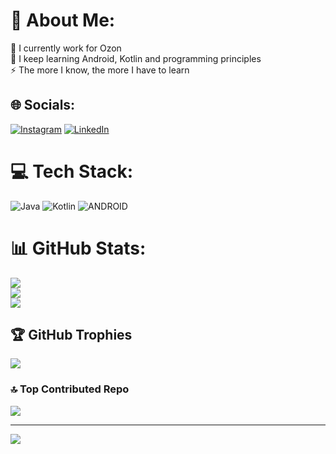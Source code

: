 # 💫 About Me:
🔭 I currently work for Ozon<br>🌱 I keep learning Android, Kotlin and programming principles<br>⚡ The more I know, the more I have to learn


## 🌐 Socials:
[![Instagram](https://img.shields.io/badge/Instagram-%23E4405F.svg?logo=Instagram&logoColor=white)](https://instagram.com/fyodor99) [![LinkedIn](https://img.shields.io/badge/LinkedIn-%230077B5.svg?logo=linkedin&logoColor=white)](https://www.linkedin.com/in/fedor-turkov-015596262) 

# 💻 Tech Stack:
![Java](https://img.shields.io/badge/java-%23ED8B00.svg?style=for-the-badge&logo=java&logoColor=white) ![Kotlin](https://img.shields.io/badge/kotlin-%230095D5.svg?style=for-the-badge&logo=kotlin&logoColor=white) ![ANDROID](https://img.shields.io/badge/android-%2320232a.svg?style=for-the-badge&logo=android&logoColor=%a4c639)
# 📊 GitHub Stats:
![](https://github-readme-stats.vercel.app/api?username=masor1&theme=tokyonight&hide_border=false&include_all_commits=true&count_private=false)<br/>
![](https://github-readme-streak-stats.herokuapp.com/?user=masor1&theme=tokyonight&hide_border=false)<br/>
![](https://github-readme-stats.vercel.app/api/top-langs/?username=masor1&theme=tokyonight&hide_border=false&include_all_commits=true&count_private=false&layout=compact)

## 🏆 GitHub Trophies
![](https://github-profile-trophy.vercel.app/?username=masor1&theme=radical&no-frame=false&no-bg=false&margin-w=4)

### 🔝 Top Contributed Repo
![](https://github-contributor-stats.vercel.app/api?username=masor1&limit=5&theme=radical&combine_all_yearly_contributions=true)

---
[![](https://visitcount.itsvg.in/api?id=masor1&icon=5&color=6)](https://visitcount.itsvg.in)

<!-- Proudly created with GPRM ( https://gprm.itsvg.in ) -->
